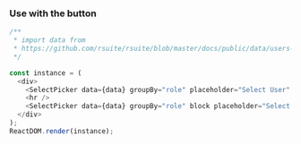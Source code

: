 ### Use with the button

<!--start-code-->

```js
/**
 * import data from
 * https://github.com/rsuite/rsuite/blob/master/docs/public/data/users-role.json
 */

const instance = (
  <div>
    <SelectPicker data={data} groupBy="role" placeholder="Select User" toggleAs={Button} />
    <hr />
    <SelectPicker data={data} groupBy="role" block placeholder="Select User" toggleAs={Button} />
  </div>
);
ReactDOM.render(instance);
```

<!--end-code-->
